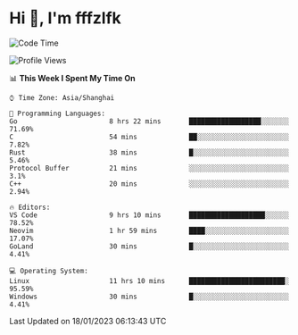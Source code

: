 # Hi 👋, I'm fffzlfk

<!--START_SECTION:waka-->
![Code Time](http://img.shields.io/badge/Code%20Time-39%20hrs%202%20mins-blue)

![Profile Views](http://img.shields.io/badge/Profile%20Views-6-blue)

📊 **This Week I Spent My Time On** 

```text
⌚︎ Time Zone: Asia/Shanghai

💬 Programming Languages: 
Go                       8 hrs 22 mins       ██████████████████░░░░░░░   71.69% 
C                        54 mins             ██░░░░░░░░░░░░░░░░░░░░░░░   7.82% 
Rust                     38 mins             █░░░░░░░░░░░░░░░░░░░░░░░░   5.46% 
Protocol Buffer          21 mins             ░░░░░░░░░░░░░░░░░░░░░░░░░   3.1% 
C++                      20 mins             ░░░░░░░░░░░░░░░░░░░░░░░░░   2.94%

🔥 Editors: 
VS Code                  9 hrs 10 mins       ███████████████████░░░░░░   78.52% 
Neovim                   1 hr 59 mins        ████░░░░░░░░░░░░░░░░░░░░░   17.07% 
GoLand                   30 mins             █░░░░░░░░░░░░░░░░░░░░░░░░   4.41%

💻 Operating System: 
Linux                    11 hrs 10 mins      ████████████████████████░   95.59% 
Windows                  30 mins             █░░░░░░░░░░░░░░░░░░░░░░░░   4.41%

```


 Last Updated on 18/01/2023 06:13:43 UTC
<!--END_SECTION:waka-->

